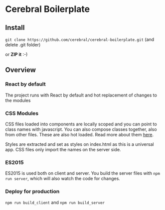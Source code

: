 # Cerebral Boilerplate

## Install
`git clone https://github.com/cerebral/cerebral-boilerplate.git` (and delete .git folder)

or **ZIP it** :-)

## Overview

### React by default
The project runs with React by default and hot replacement of changes to the modules

### CSS Modules
CSS files loaded into components are locally scoped and you can point to class names with javascript. You can also compose classes together, also from other files. These are also hot loaded. Read more about them [here](http://glenmaddern.com/articles/css-modules).

Styles are extracted and set as styles on index.html as this is a universal app. CSS files only import the names on the server side.

### ES2015
ES2015 is used both on client and server. You build the server files with `npm run server`, which will also watch the code for changes.

### Deploy for production
`npm run build_client` and `npm run build_server`
